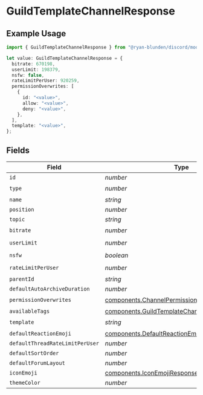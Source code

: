 # GuildTemplateChannelResponse

## Example Usage

```typescript
import { GuildTemplateChannelResponse } from "@ryan-blunden/discord/models/components";

let value: GuildTemplateChannelResponse = {
  bitrate: 670198,
  userLimit: 198379,
  nsfw: false,
  rateLimitPerUser: 920259,
  permissionOverwrites: [
    {
      id: "<value>",
      allow: "<value>",
      deny: "<value>",
    },
  ],
  template: "<value>",
};
```

## Fields

| Field                                                                                                            | Type                                                                                                             | Required                                                                                                         | Description                                                                                                      |
| ---------------------------------------------------------------------------------------------------------------- | ---------------------------------------------------------------------------------------------------------------- | ---------------------------------------------------------------------------------------------------------------- | ---------------------------------------------------------------------------------------------------------------- |
| `id`                                                                                                             | *number*                                                                                                         | :heavy_minus_sign:                                                                                               | N/A                                                                                                              |
| `type`                                                                                                           | *number*                                                                                                         | :heavy_check_mark:                                                                                               | N/A                                                                                                              |
| `name`                                                                                                           | *string*                                                                                                         | :heavy_minus_sign:                                                                                               | N/A                                                                                                              |
| `position`                                                                                                       | *number*                                                                                                         | :heavy_minus_sign:                                                                                               | N/A                                                                                                              |
| `topic`                                                                                                          | *string*                                                                                                         | :heavy_minus_sign:                                                                                               | N/A                                                                                                              |
| `bitrate`                                                                                                        | *number*                                                                                                         | :heavy_check_mark:                                                                                               | N/A                                                                                                              |
| `userLimit`                                                                                                      | *number*                                                                                                         | :heavy_check_mark:                                                                                               | N/A                                                                                                              |
| `nsfw`                                                                                                           | *boolean*                                                                                                        | :heavy_check_mark:                                                                                               | N/A                                                                                                              |
| `rateLimitPerUser`                                                                                               | *number*                                                                                                         | :heavy_check_mark:                                                                                               | N/A                                                                                                              |
| `parentId`                                                                                                       | *string*                                                                                                         | :heavy_minus_sign:                                                                                               | N/A                                                                                                              |
| `defaultAutoArchiveDuration`                                                                                     | *number*                                                                                                         | :heavy_minus_sign:                                                                                               | N/A                                                                                                              |
| `permissionOverwrites`                                                                                           | [components.ChannelPermissionOverwriteResponse](../../models/components/channelpermissionoverwriteresponse.md)[] | :heavy_check_mark:                                                                                               | N/A                                                                                                              |
| `availableTags`                                                                                                  | [components.GuildTemplateChannelTags](../../models/components/guildtemplatechanneltags.md)[]                     | :heavy_minus_sign:                                                                                               | N/A                                                                                                              |
| `template`                                                                                                       | *string*                                                                                                         | :heavy_check_mark:                                                                                               | N/A                                                                                                              |
| `defaultReactionEmoji`                                                                                           | [components.DefaultReactionEmojiResponse](../../models/components/defaultreactionemojiresponse.md)               | :heavy_minus_sign:                                                                                               | N/A                                                                                                              |
| `defaultThreadRateLimitPerUser`                                                                                  | *number*                                                                                                         | :heavy_minus_sign:                                                                                               | N/A                                                                                                              |
| `defaultSortOrder`                                                                                               | *number*                                                                                                         | :heavy_minus_sign:                                                                                               | N/A                                                                                                              |
| `defaultForumLayout`                                                                                             | *number*                                                                                                         | :heavy_minus_sign:                                                                                               | N/A                                                                                                              |
| `iconEmoji`                                                                                                      | [components.IconEmojiResponse](../../models/components/iconemojiresponse.md)                                     | :heavy_minus_sign:                                                                                               | N/A                                                                                                              |
| `themeColor`                                                                                                     | *number*                                                                                                         | :heavy_minus_sign:                                                                                               | N/A                                                                                                              |